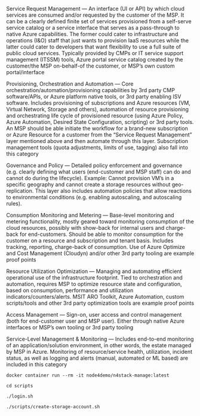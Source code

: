 Service Request Management — An interface (UI or API) by which cloud services are consumed and/or requested by the customer of the MSP. It can be a clearly defined finite set of services provisioned from a self-serve service catalog or a service interface that serves as a pass-through to native Azure capabilities. The former could cater to infrastructure and operations (I&O) staff that just wants to provision IaaS resources while the latter could cater to developers that want flexibility to use a full suite of public cloud services. Typically provided by CMPs or IT service support management (ITSSM) tools, Azure portal service catalog created by the customer/the MSP on-behalf-of the customer, or MSP’s own custom portal/interface

Provisioning, Orchestration and Automation — Core orchestration/automation/provisioning capabilities by 3rd party CMP software/APIs, or Azure platform native tools, or 3rd party enabling ISV software. Includes provisioning of subscriptions and Azure resources (VM, Virtual Network, Storage and others), automation of resource provisioning and orchestrating life cycle of provisioned resource (using Azure Policy, Azure Automation, Desired State Configuration, scripting) or 3rd party tools. An MSP should be able initiate the workflow for a brand-new subscription or Azure Resource for a customer from the “Service Request Management” layer mentioned above and then automate through this layer. Subscription management tools (quota adjustments, limits of use, tagging) also fall into this category

Governance and Policy — Detailed policy enforcement and governance (e.g. clearly defining what users (end-customer and MSP staff) can do and cannot do during the lifecycle). Example: Cannot provision VM’s in a specific geography and cannot create a storage resources without geo-replication. This layer also includes automation policies that allow reactions to environmental conditions (e.g. enabling autoscaling, and autoscaling rules).

Consumption Monitoring and Metering — Base-level monitoring and metering functionality, mostly geared toward monitoring consumption of the cloud resources, possibly with show-back for internal users and charge-back for end-customers. Should be able to monitor consumption for the customer on a resource and subscription and tenant basis. Includes tracking, reporting, charge-back of consumption. Use of Azure Optimize and Cost Management (Cloudyn) and/or other 3rd party tooling are example proof points
	
Resource Utilization Optimization — Managing and automating efficient operational use of the infrastructure footprint. Tied to orchestration and automation, requires MSP to optimize resource state and configuration, based on consumption, performance and utilization indicators/counters/alerts. MSIT ARO Toolkit, Azure Automation, custom scripts/tools and other 3rd party optimization tools are example proof points

Access Management — Sign-on, user access and control management (both for end-customer user and MSP user). Either through native Azure interfaces or MSP’s own tooling or 3rd party tooling

Service-Level Management & Monitoring — Includes end-to-end monitoring of an application/solution environment, in other words, the estate managed by MSP in Azure. Monitoring of resource/service health, utilization, incident status, as well as logging and alerts (manual, automated or ML based) are included in this category

```
docker container run --rm -it node4demo/n4stack-manage:latest
```

```
cd scripts
```

```
./login.sh
```

```
./scripts/create-storage-account.sh
```

